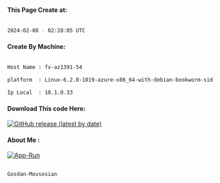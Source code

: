 
   
#### This Page Create at:

```bash

2024-02-08 - 02:28:05 UTC

```

#### Create By Machine:

```bash

Host Name : fv-az1391-54

platform  : Linux-6.2.0-1019-azure-x86_64-with-debian-bookworm-sid

Ip Local  : 10.1.0.33

```
#### Download This code Here:

[![GitHub release (latest by date)](https://img.shields.io/github/v/release/Gosdan-Movsesian/Gosdan?style=for-the-badge&label=Download)](https://github.com/Gosdan-Movsesian/Gosdan/releases) 

</p> 

#### About Me :

[![App-Run](https://github.com/Gosdan-Movsesian/Gosdan/actions/workflows/App-Run.yml/badge.svg)](https://github.com/Gosdan-Movsesian/Gosdan/actions/workflows/App-Run.yml)

```bash

Gosdan-Movsesian

```

